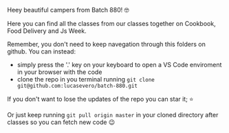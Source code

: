Heey beautiful campers from Batch 880! 🤓


Here you can find all the classes from our classes together on Cookbook, Food Delivery and Js Week.

Remember, you don't need to keep navegation through this folders on github. You can instead:
  - simply press the '.' key on your keyboard to open a VS Code enviroment in your browser with the code
  - clone the repo in you terminal running `git clone git@github.com:lucasevero/batch-880.git`

If you don't want to lose the updates of the repo you can star it; ⭐

Or just keep running `git pull origin master` in your cloned directory after classes so you can fetch new code 😉
